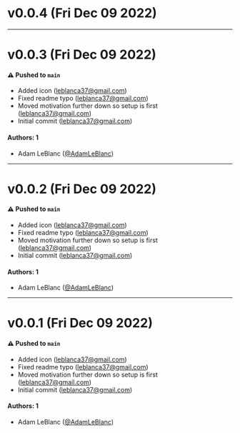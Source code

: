 # v0.0.4 (Fri Dec 09 2022)



---

# v0.0.3 (Fri Dec 09 2022)

#### ⚠️ Pushed to `main`

- Added icon (leblanca37@gmail.com)
- Fixed readme typo (leblanca37@gmail.com)
- Moved motivation further down so setup is first (leblanca37@gmail.com)
- Initial commit (leblanca37@gmail.com)

#### Authors: 1

- Adam LeBlanc ([@AdamLeBlanc](https://github.com/AdamLeBlanc))

---

# v0.0.2 (Fri Dec 09 2022)

#### ⚠️ Pushed to `main`

- Added icon (leblanca37@gmail.com)
- Fixed readme typo (leblanca37@gmail.com)
- Moved motivation further down so setup is first (leblanca37@gmail.com)
- Initial commit (leblanca37@gmail.com)

#### Authors: 1

- Adam LeBlanc ([@AdamLeBlanc](https://github.com/AdamLeBlanc))

---

# v0.0.1 (Fri Dec 09 2022)

#### ⚠️ Pushed to `main`

- Added icon (leblanca37@gmail.com)
- Fixed readme typo (leblanca37@gmail.com)
- Moved motivation further down so setup is first (leblanca37@gmail.com)
- Initial commit (leblanca37@gmail.com)

#### Authors: 1

- Adam LeBlanc ([@AdamLeBlanc](https://github.com/AdamLeBlanc))
